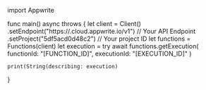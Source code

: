 import Appwrite

func main() async throws {
    let client = Client()
      .setEndpoint("https://<REGION>.cloud.appwrite.io/v1") // Your API Endpoint
      .setProject("5df5acd0d48c2") // Your project ID
    let functions = Functions(client)
    let execution = try await functions.getExecution(
        functionId: "[FUNCTION_ID]",
        executionId: "[EXECUTION_ID]"
    )

    print(String(describing: execution)
}
